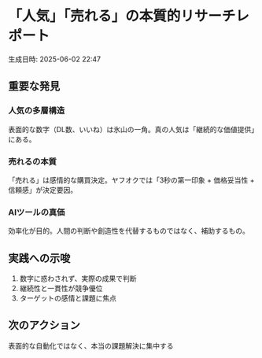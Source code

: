# 「人気」「売れる」の本質的リサーチレポート
生成日時: 2025-06-02 22:47

## 重要な発見

### 人気の多層構造
表面的な数字（DL数、いいね）は氷山の一角。真の人気は「継続的な価値提供」にある。

### 売れるの本質
「売れる」は感情的な購買決定。ヤフオクでは「3秒の第一印象 + 価格妥当性 + 信頼感」が決定要因。

### AIツールの真価
効率化が目的。人間の判断や創造性を代替するものではなく、補助するもの。

## 実践への示唆
1. 数字に惑わされず、実際の成果で判断
2. 継続性と一貫性が競争優位
3. ターゲットの感情と課題に焦点

## 次のアクション
表面的な自動化ではなく、本当の課題解決に集中する

